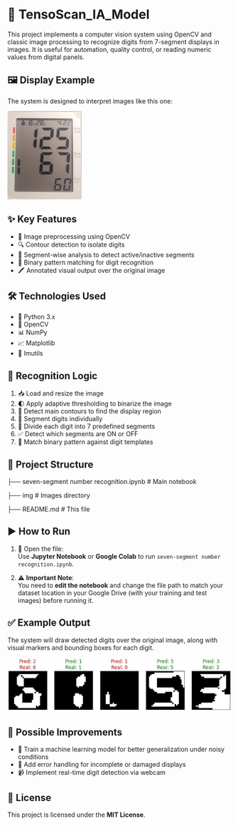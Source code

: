 # 🔢 TensoScan_IA_Model

This project implements a computer vision system using OpenCV and classic image processing to recognize digits from 7-segment displays in images. It is useful for automation, quality control, or reading numeric values from digital panels.

## 🖼️ Display Example

The system is designed to interpret images like this one:

![display-image](img/seven_segment_display.jpg)

## ✨ Key Features

- 🧹 Image preprocessing using OpenCV  
- 🔍 Contour detection to isolate digits  
- 🧩 Segment-wise analysis to detect active/inactive segments  
- 🔢 Binary pattern matching for digit recognition  
- 🖍️ Annotated visual output over the original image  

## 🛠️ Technologies Used

- 🐍 Python 3.x  
- 🧊 OpenCV  
- 📊 NumPy  
- 📈 Matplotlib  
- 🧰 Imutils  

## 🧠 Recognition Logic

1. 📥 Load and resize the image  
2. 🌓 Apply adaptive thresholding to binarize the image  
3. 🔎 Detect main contours to find the display region  
4. 🔢 Segment digits individually  
5. 🔲 Divide each digit into 7 predefined segments  
6. ✅ Detect which segments are ON or OFF  
7. 🔢 Match binary pattern against digit templates  

## 📁 Project Structure

├── seven-segment number recognition.ipynb # Main notebook

├── img # Images directory

├── README.md # This file

## ▶️ How to Run

1. 📂 Open the file:  
   Use **Jupyter Notebook** or **Google Colab** to run `seven-segment number recognition.ipynb`.

2. ⚠️ **Important Note**:  
   You need to **edit the notebook** and change the file path to match your dataset location in your Google Drive (with your training and test images) before running it.

## ✅ Example Output

The system will draw detected digits over the original image, along with visual markers and bounding boxes for each digit.

![display-image](img/output_example.jpg)

## 🚀 Possible Improvements

- 🧠 Train a machine learning model for better generalization under noisy conditions  
- 🧯 Add error handling for incomplete or damaged displays  
- 📹 Implement real-time digit detection via webcam  

## 📄 License

This project is licensed under the **MIT License**.
